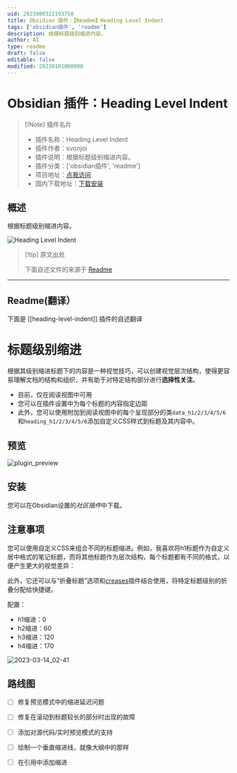 ```yaml
---
uid: 2023080322193758
title: Obsidian 插件：【Readme】Heading Level Indent
tags: ['obsidian插件', 'readme']
description: 根据标题级别缩进内容。
author: AI
type: readme
draft: false
editable: false
modified: 20230101000000
---
```


# Obsidian 插件：Heading Level Indent

> [!Note] 插件名片
> - 插件名称：Heading Level Indent
> - 插件作者：svonjoi
> - 插件说明：根据标题级别缩进内容。
> - 插件分类：['obsidian插件', 'readme']
> - 项目地址：[点我访问](https://github.com/svonjoi/obsidian-heading-level-indent)
> - 国内下载地址：[下载安装](https://pkmer.cn/products/plugin/pluginMarket/?heading-level-indent)

## 概述

根据标题级别缩进内容。

![Heading Level Indent](https://cdn.pkmer.cn/covers/heading-level-indent.png!pkmer)

> [!tip] 原文出处
> 
>下面自述文件的来源于 [Readme](https://ghproxy.net/https://raw.githubusercontent.com/svonjoi/obsidian-heading-level-indent/master/README.md)
> 

---

## Readme(翻译）

下面是 [[heading-level-indent]] 插件的自述翻译


# 标题级别缩进

根据其级别缩进标题下的内容是一种视觉技巧，可以创建视觉层次结构，使得更容易理解文档的结构和组织，并有助于对特定结构部分进行**选择性关注**。

- 目前，仅在阅读视图中可用
- 您可以在插件设置中为每个标题的内容指定边距
- 此外，您可以使用附加到阅读视图中的每个呈现部分的类`data_h1/2/3/4/5/6`和`heading_h1/2/3/4/5/6`添加自定义CSS样式到标题及其内容中。

## 预览

![plugin_preview](https://user-images.githubusercontent.com/58810368/220870821-1d7adf75-d6c8-4f6e-9634-5f10b34cfe95.png)

## 安装

您可以在Obsidian设置的*社区插件*中下载。

## 注意事项

您可以使用自定义CSS来组合不同的标题缩进。例如，我喜欢将h1标题作为自定义居中格式的笔记标题，而将其他标题作为层次结构，每个标题都有不同的格式，以便产生更大的视觉差异：

此外，它还可以与“折叠标题”选项和[creases](https://github.com/liamcain/obsidian-creases)插件结合使用，将特定标题级别的折叠分配给快捷键。

配置：
- h1缩进：0
- h2缩进：60
- h3缩进：120
- h4缩进：170

![2023-03-14_02-41](https://user-images.githubusercontent.com/58810368/224870488-eabae6d1-eed5-4aa9-b4fc-978d5152b466.png)

## 路线图

- [ ] 修复预览模式中的缩进延迟问题
- [ ] 修复在滚动到标题较长的部分时出现的故障
- [ ] 添加对源代码/实时预览模式的支持
- [ ] 绘制一个垂直缩进线，就像大纲中的那样
- [ ] 在引用中添加缩进



